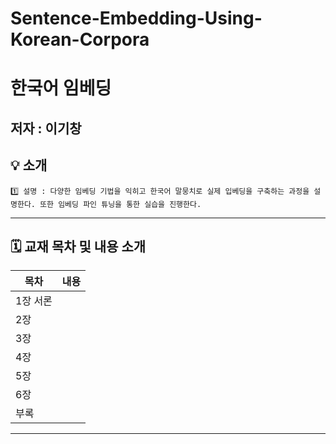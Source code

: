 # Sentence-Embedding-Using-Korean-Corpora

# 한국어 임베딩

## 저자 : 이기창

## 💡 소개
```
1️⃣ 설명 : 다양한 임베딩 기법을 익히고 한국어 말뭉치로 실제 입베딩을 구축하는 과정을 설명한다. 또한 임베딩 파인 튜닝을 통한 실습을 진행한다.

```

---
## 🗓️ 교재 목차 및 내용 소개

|목차|내용|
|---|---|
|1장 서론||
|2장 ||
|3장 ||
|4장 ||
|5장 ||
|6장 ||
|부록|

---
